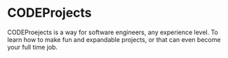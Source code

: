 # CODEProjects
CODEProejects is a way for software engineers, any experience level. To learn how to make fun and expandable projects, or that can even become your full time job.
